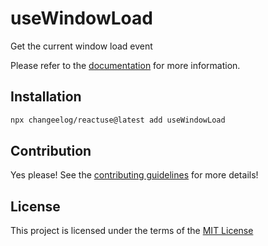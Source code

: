 # useWindowLoad

Get the current window load event

Please refer to the [documentation](#) for more information.

## Installation

```bash
npx changeelog/reactuse@latest add useWindowLoad
```

## Contribution

Yes please! See the [contributing guidelines](#) for more details!

## License

This project is licensed under the terms of the [MIT License](/LICENSE)
